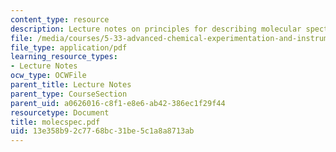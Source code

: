 ```yaml
---
content_type: resource
description: Lecture notes on principles for describing molecular spectroscopy.
file: /media/courses/5-33-advanced-chemical-experimentation-and-instrumentation-fall-2007/13e358b92c7768bc31be5c1a8a8713ab_molecspec.pdf
file_type: application/pdf
learning_resource_types:
- Lecture Notes
ocw_type: OCWFile
parent_title: Lecture Notes
parent_type: CourseSection
parent_uid: a0626016-c8f1-e8e6-ab42-386ec1f29f44
resourcetype: Document
title: molecspec.pdf
uid: 13e358b9-2c77-68bc-31be-5c1a8a8713ab
---
```

